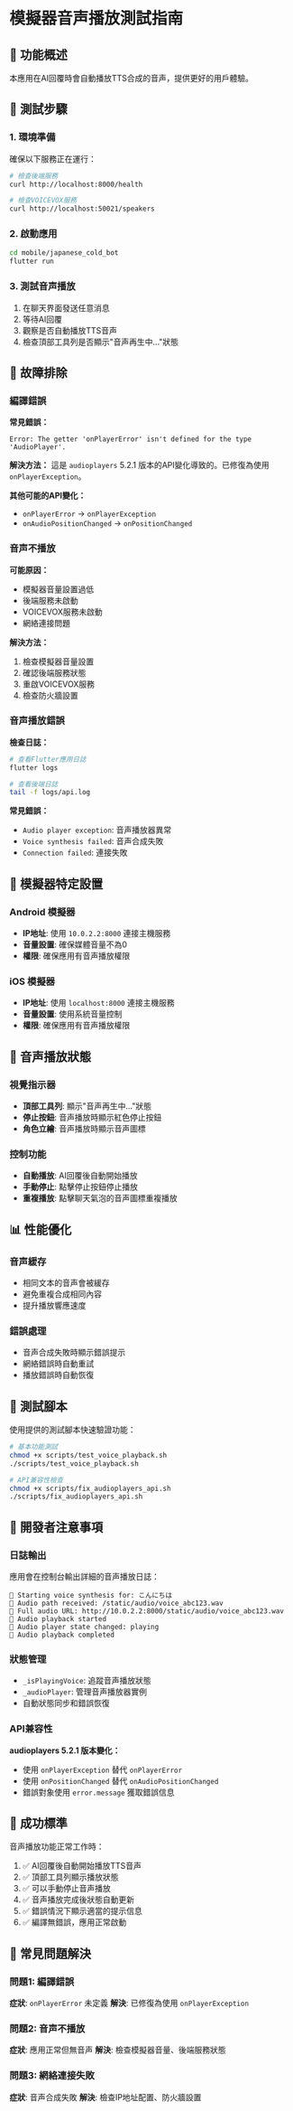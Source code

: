 # 模擬器音声播放測試指南

## 🎯 功能概述

本應用在AI回覆時會自動播放TTS合成的音声，提供更好的用戶體驗。

## 🚀 測試步驟

### 1. 環境準備

確保以下服務正在運行：

```bash
# 檢查後端服務
curl http://localhost:8000/health

# 檢查VOICEVOX服務
curl http://localhost:50021/speakers
```

### 2. 啟動應用

```bash
cd mobile/japanese_cold_bot
flutter run
```

### 3. 測試音声播放

1. 在聊天界面發送任意消息
2. 等待AI回覆
3. 觀察是否自動播放TTS音声
4. 檢查頂部工具列是否顯示"音声再生中..."狀態

## 🔧 故障排除

### 編譯錯誤

**常見錯誤：**
```
Error: The getter 'onPlayerError' isn't defined for the type 'AudioPlayer'.
```

**解決方法：**
這是 `audioplayers` 5.2.1 版本的API變化導致的。已修復為使用 `onPlayerException`。

**其他可能的API變化：**
- `onPlayerError` → `onPlayerException`
- `onAudioPositionChanged` → `onPositionChanged`

### 音声不播放

**可能原因：**
- 模擬器音量設置過低
- 後端服務未啟動
- VOICEVOX服務未啟動
- 網絡連接問題

**解決方法：**
1. 檢查模擬器音量設置
2. 確認後端服務狀態
3. 重啟VOICEVOX服務
4. 檢查防火牆設置

### 音声播放錯誤

**檢查日誌：**
```bash
# 查看Flutter應用日誌
flutter logs

# 查看後端日誌
tail -f logs/api.log
```

**常見錯誤：**
- `Audio player exception`: 音声播放器異常
- `Voice synthesis failed`: 音声合成失敗
- `Connection failed`: 連接失敗

## 📱 模擬器特定設置

### Android 模擬器

- **IP地址**: 使用 `10.0.2.2:8000` 連接主機服務
- **音量設置**: 確保媒體音量不為0
- **權限**: 確保應用有音声播放權限

### iOS 模擬器

- **IP地址**: 使用 `localhost:8000` 連接主機服務
- **音量設置**: 使用系統音量控制
- **權限**: 確保應用有音声播放權限

## 🎵 音声播放狀態

### 視覺指示器

- **頂部工具列**: 顯示"音声再生中..."狀態
- **停止按鈕**: 音声播放時顯示紅色停止按鈕
- **角色立繪**: 音声播放時顯示音声圖標

### 控制功能

- **自動播放**: AI回覆後自動開始播放
- **手動停止**: 點擊停止按鈕停止播放
- **重複播放**: 點擊聊天氣泡的音声圖標重複播放

## 📊 性能優化

### 音声緩存

- 相同文本的音声會被緩存
- 避免重複合成相同內容
- 提升播放響應速度

### 錯誤處理

- 音声合成失敗時顯示錯誤提示
- 網絡錯誤時自動重試
- 播放錯誤時自動恢復

## 🧪 測試腳本

使用提供的測試腳本快速驗證功能：

```bash
# 基本功能測試
chmod +x scripts/test_voice_playback.sh
./scripts/test_voice_playback.sh

# API兼容性檢查
chmod +x scripts/fix_audioplayers_api.sh
./scripts/fix_audioplayers_api.sh
```

## 📝 開發者注意事項

### 日誌輸出

應用會在控制台輸出詳細的音声播放日誌：

```
🎵 Starting voice synthesis for: こんにちは
🎵 Audio path received: /static/audio/voice_abc123.wav
🎵 Full audio URL: http://10.0.2.2:8000/static/audio/voice_abc123.wav
🎵 Audio playback started
🎵 Audio player state changed: playing
🎵 Audio playback completed
```

### 狀態管理

- `_isPlayingVoice`: 追蹤音声播放狀態
- `_audioPlayer`: 管理音声播放器實例
- 自動狀態同步和錯誤恢復

### API兼容性

**audioplayers 5.2.1 版本變化：**
- 使用 `onPlayerException` 替代 `onPlayerError`
- 使用 `onPositionChanged` 替代 `onAudioPositionChanged`
- 錯誤對象使用 `error.message` 獲取錯誤信息

## 🎉 成功標準

音声播放功能正常工作時：

1. ✅ AI回覆後自動開始播放TTS音声
2. ✅ 頂部工具列顯示播放狀態
3. ✅ 可以手動停止音声播放
4. ✅ 音声播放完成後狀態自動更新
5. ✅ 錯誤情況下顯示適當的提示信息
6. ✅ 編譯無錯誤，應用正常啟動

## 🐛 常見問題解決

### 問題1: 編譯錯誤
**症狀**: `onPlayerError` 未定義
**解決**: 已修復為使用 `onPlayerException`

### 問題2: 音声不播放
**症狀**: 應用正常但無音声
**解決**: 檢查模擬器音量、後端服務狀態

### 問題3: 網絡連接失敗
**症狀**: 音声合成失敗
**解決**: 檢查IP地址配置、防火牆設置
